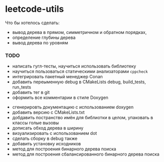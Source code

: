 # leetcode-utils

Что бы хотелось сделать:

- вывод дерева в прямом, симметричном и обратном порядках,
- определение глубины дерева
- вывод дерева по уровням

### TODO

- написать гугл-тесты, научиться использовать библиотеку
- научиться пользоваться статическими анализаторами `cppcheck`
- интегрировать пакетный менеджер Conan
- добавить переыменную debug в CMakeLists debug, build_tests, run_tests
- добавить тег в git
- оформить все комментарии в стиле Doxygen

+ сгенерировть документацию с использованием doxygen
+ добавить версию с CMakeLists.txt
+ добдавить постранство имён для библиотки в целом, упаковать в классы голые вызовы
+ дописать обход дерева в ширину
+ визуализировать с использованием dot
+ сделать сборку в debug также
+ добавить установку исходников 
+ метод для построения бинарного дерева поиска
+ метод для построения сбалансированного бинарного дерева поиска